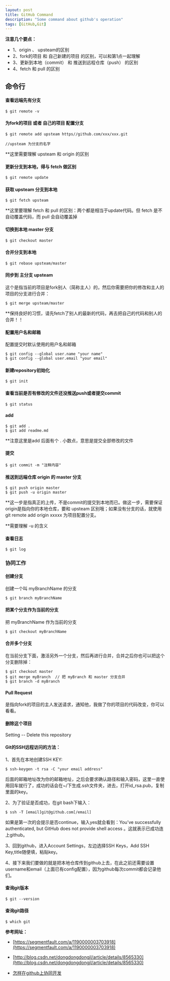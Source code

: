 ```yaml
---
layout: post
title: GitHub Command
description: "Some command about github's operation"
tags: [GitHub,Git]
---
```


**注意几个要点：**

+ 1、origin 、 upsteam的区别
+ 2、fork的项目 和 自己新建的项目 的区别，可以和第1点一起理解
+ 3、更新到本地（commit） 和 推送到远程仓库（push） 的区别
+ 4、fetch 和 pull 的区别

## 命令行

#### 查看远端先有分支

```
$ git remote -v
```

#### 为fork的项目 或者 自己的项目 配置分支

```
$ git remote add upsteam https//github.com/xxx/xxx.git

//upsteam 为分支的名字
```

**这里需要理解 upsteam 和 origin 的区别

#### 更新分支到本地，得与 fetch 做区别

```
$ git remote update
```

#### 获取 upsteam 分支到本地

```
$ git fetch upsteam
```

**这里要理解 fetch 和 pull 的区别：两个都是相当于update代码。但 fetch 是不自动覆盖代码，而 pull 会自动覆盖掉

#### 切换到本地 master 分支

```
$ git checkout master
```

#### 合并分支到本地

```
$ git rebase upsteam/master
```

#### 同步到 主分支 upsteam

这个是指当前的项目是fork别人（简称主人）的，然后你需要把你的修改和主人的项目的分支进行合并：

```
$ git merge upsteam/master
```

**保持良好的习惯，请先fetch了别人的最新的代码，再去把自己的代码和别人的合并！！

#### 配置用户名和邮箱

配置提交时默认使用的用户名和邮箱

```
$ git config --global user.name "your name"
$ git config --global user.email "your email"
```

#### 新建repository初始化

```
$ git init
```

#### 查看当前是否有修改的文件还没推送push或者提交commit

```
$ git status
```

#### add

```
$ git add .
$ git add readme.md
```

**注意这里是add 后面有个 . 小数点，意思是提交全部修改的文件

#### 提交

```
$ git commit -m "注释内容"
```

#### 推送到远端仓库 origin 的 master 分支

```
$ git push origin master
$ git push -u origin master
```

**这一步是指真正的上传，不是commit的提交到本地而已。做这一步，需要保证origin是指向你的本地仓库，要和 upsteam 区别哦；如果没有分支的话，就使用 git remote add origin xxxxx 为项目配置分支。

**需要理解 -u 的含义

#### 查看日志

```
$ git log
```

### 协同工作

#### 创建分支

创建一个叫 myBranchName 的分支

```
$ git branch myBranchName
```

#### 把某个分支作为当前的分支

把 myBranchName 作为当前的分支

```
$ git checkout myBranchName
```

#### 合并多个分支

在当前分支下面，激活另外一个分支，然后再进行合并，合并之后你也可以把这个分支删除掉：

```
$ git checkout master
$ git merge myBranch  // 把 myBranch 和 master 分支合并
$ git branch -d myBranch
```

#### Pull Request

是指向fork的项目的主人发送请求，通知他，我做了你的项目的代码改变，你可以看看。

#### 删除这个项目

Setting -- Delete this repository

#### Git的SSH远程访问的方法：

1、首先在本地创建SSH KEY:

```
$ ssh-keygen -t rsa -C "your email address"
```

后面的邮箱地址改为你的邮箱地址，之后会要求确认路径和输入密码，这里一直使用回车就行了，成功的话会在~/下生成.ssh文件夹，进去，打开id_rsa.pub，复制里面的key。

2、为了验证是否成功，在git bash下输入：

```
$ ssh -T [email]git@github.com[/email]
```

如果是第一次的会提示是否continue，输入yes就会看到：You’ve successfully authenticated, but GitHub does not provide shell access 。这就表示已成功连上github。

3、回到github，进入Account Settings，左边选择SSH Keys，Add SSH Key,title随便填，粘贴key。

4、接下来我们要做的就是把本地仓库传到github上去，在此之前还需要设置username和email（上面已有config配置），因为github每次commit都会记录他们。

#### 查询git版本
```
$ git --version
```

#### 查询git路径
```
$ which git
```

**参考网址：**

+ [https://segmentfault.com/a/1190000003703918](https://segmentfault.com/a/1190000003703918)

+ [http://blog.csdn.net/dongdongdongjl/article/details/8565330](http://blog.csdn.net/dongdongdongjl/article/details/8565330)

+ [怎样在github上协同开发](http://blog.csdn.net/koffuxu/article/details/39010803)